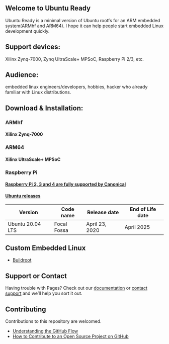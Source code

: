 ## Welcome to Ubuntu Ready

Ubuntu Ready is a minimal version of Ubuntu rootfs for an ARM embedded system(ARMhf and ARM64). I hope it can help people start embedded Linux development quickly.


## Support devices:
Xilinx Zynq-7000, Zynq UltraScale+ MPSoC, Raspberry Pi 2/3, etc.

## Audience: 
embedded linux engineers/developers, hobbies, hacker who already familiar with Linux distributions.

## Download & Installation: 

### ARMhf
#### Xilinx Zynq-7000

### ARM64
#### Xilinx UltraScale+ MPSoC

### Raspberry Pi
#### [Raspberry Pi 2, 3 and 4 are fully supported by Canonical](https://ubuntu.com/download/raspberry-pi)


#### [Ubuntu releases](https://wiki.ubuntu.com/Releases)

| Version | Code name | Release date | End of Life date |
| ------ | ------ | ------ | ------ |
| Ubuntu 20.04 LTS | Focal Fossa | April 23, 2020| April 2025 |

## Custom Embedded Linux

* [Buildroot](https://buildroot.org/)

## Support or Contact

Having trouble with Pages? Check out our [documentation](https://help.github.com/categories/github-pages-basics/) or [contact support](https://github.com/contact) and we’ll help you sort it out.

## Contributing
Contributions to this repository are welcomed.
* [Understanding the GitHub Flow](https://guides.github.com/introduction/flow/)
* [How to Contribute to an Open Source Project on GitHub](https://egghead.io/courses/how-to-contribute-to-an-open-source-project-on-github)
